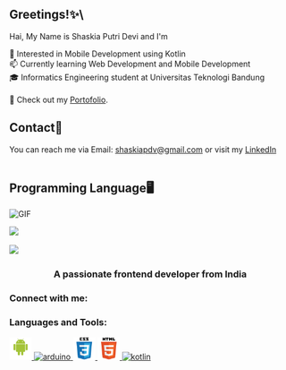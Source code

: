 ## Greetings!✨\
Hai, My Name is Shaskia Putri Devi and I'm

🌱 Interested in Mobile Development using Kotlin<br>
📫 Currently learning Web Development and Mobile Development<br>
🎓 Informatics Engineering student at Universitas Teknologi Bandung<br>
<br>
🔗 Check out my [Portofolio](https://syxherr.github.io/portofolio/).
<br>

## Contact👤
You can reach me via Email: shaskiapdv@gmail.com or visit my [LinkedIn](https://www.linkedin.com/in/shaskia-putri-devi/)
<br>
<br>
## Programming Language🖥️
<div align=start>

<img alt="GIF" src="elphelt.gif" width="160"  />

![](https://github-readme-stats.vercel.app/api/top-langs/?username=syxherr&theme=aura_dark&hide_border=false&include_all_commits=false&count_private=false&layout=compact) &nbsp; &nbsp;

![](http://github-profile-summary-cards.vercel.app/api/cards/profile-details?username=syxherr&theme=aura_dark&)

</div>



<h3 align="center">A passionate frontend developer from India</h3>

<h3 align="left">Connect with me:</h3>
<p align="left">
</p>

<h3 align="left">Languages and Tools:</h3>
<p align="left"> <a href="https://developer.android.com" target="_blank" rel="noreferrer"> <img src="https://raw.githubusercontent.com/devicons/devicon/master/icons/android/android-original-wordmark.svg" alt="android" width="40" height="40"/> </a> <a href="https://www.arduino.cc/" target="_blank" rel="noreferrer"> <img src="https://cdn.worldvectorlogo.com/logos/arduino-1.svg" alt="arduino" width="40" height="40"/> </a> <a href="https://www.w3schools.com/css/" target="_blank" rel="noreferrer"> <img src="https://raw.githubusercontent.com/devicons/devicon/master/icons/css3/css3-original-wordmark.svg" alt="css3" width="40" height="40"/> </a> <a href="https://www.w3.org/html/" target="_blank" rel="noreferrer"> <img src="https://raw.githubusercontent.com/devicons/devicon/master/icons/html5/html5-original-wordmark.svg" alt="html5" width="40" height="40"/> </a> <a href="https://kotlinlang.org" target="_blank" rel="noreferrer"> <img src="https://www.vectorlogo.zone/logos/kotlinlang/kotlinlang-icon.svg" alt="kotlin" width="40" height="40"/> </a> </p>



